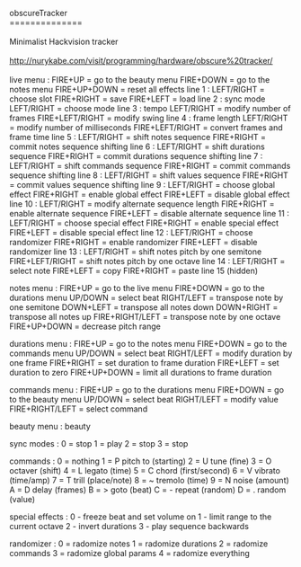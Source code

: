 obscureTracker<br/>
==============<br/>
<br/>
Minimalist Hackvision tracker<br/>
<br/>
http://nurykabe.com/visit/programming/hardware/obscure%20tracker/<br/>
<br/>
live menu :
FIRE+UP = go to the beauty menu
FIRE+DOWN = go to the notes menu
FIRE+UP+DOWN = reset all effects
line 1 :
LEFT/RIGHT = choose slot
FIRE+RIGHT = save
FIRE+LEFT = load
line 2 : sync mode
LEFT/RIGHT = choose mode
line 3 : tempo
LEFT/RIGHT = modify number of frames
FIRE+LEFT/RIGHT = modify swing
line 4 : frame length
LEFT/RIGHT = modify number of milliseconds
FIRE+LEFT/RIGHT = convert frames and frame time
line 5 :
LEFT/RIGHT = shift notes sequence
FIRE+RIGHT = commit notes sequence shifting
line 6 :
LEFT/RIGHT = shift durations sequence
FIRE+RIGHT = commit durations sequence shifting
line 7 :
LEFT/RIGHT = shift commands sequence
FIRE+RIGHT = commit commands sequence shifting
line 8 :
LEFT/RIGHT = shift values sequence
FIRE+RIGHT = commit values sequence shifting
line 9 :
LEFT/RIGHT = choose global effect
FIRE+RIGHT = enable global effect
FIRE+LEFT = disable global effect
line 10 :
LEFT/RIGHT = modify alternate sequence length
FIRE+RIGHT = enable alternate sequence
FIRE+LEFT = disable alternate sequence
line 11 :
LEFT/RIGHT = choose special effect
FIRE+RIGHT = enable special effect
FIRE+LEFT = disable special effect
line 12 :
LEFT/RIGHT = choose randomizer
FIRE+RIGHT = enable randomizer
FIRE+LEFT = disable randomizer
line 13 :
LEFT/RIGHT = shift notes pitch by one semitone
FIRE+LEFT/RIGHT = shift notes pitch by one octave
line 14 :
LEFT/RIGHT = select note
FIRE+LEFT = copy
FIRE+RIGHT = paste
line 15 (hidden)

notes menu :
FIRE+UP = go to the live menu
FIRE+DOWN = go to the durations menu
UP/DOWN = select beat
RIGHT/LEFT = transpose note by one semitone
DOWN+LEFT = transpose all notes down
DOWN+RIGHT = transpose all notes up
FIRE+RIGHT/LEFT = transpose note by one octave
FIRE+UP+DOWN = decrease pitch range

durations menu :
FIRE+UP = go to the notes menu
FIRE+DOWN = go to the commands menu
UP/DOWN = select beat
RIGHT/LEFT = modify duration by one frame
FIRE+RIGHT = set duration to frame duration
FIRE+LEFT = set duration to zero
FIRE+UP+DOWN = limit all durations to frame duration

commands menu :
FIRE+UP = go to the durations menu
FIRE+DOWN = go to the beauty menu
UP/DOWN = select beat
RIGHT/LEFT = modify value
FIRE+RIGHT/LEFT = select command

beauty menu :
beauty

sync modes :
0 = stop
1 = play
2 = stop
3 = stop

commands :
0 =   nothing
1 = P pitch to (starting)
2 = U tune (fine)
3 = O octaver (shift)
4 = L legato (time)
5 = C chord (first/second)
6 = V vibrato (time/amp)
7 = T trill (place/note)
8 = ~ tremolo (time)
9 = N noise (amount)
A = D delay (frames)
B = > goto (beat)
C = - repeat (random)
D = . random (value)

special effects :
0 - freeze beat and set volume on
1 - limit range to the current octave
2 - invert durations
3 - play sequence backwards

randomizer :
0 = radomize notes
1 = radomize durations
2 = radomize commands
3 = radomize global params
4 = radomize everything


